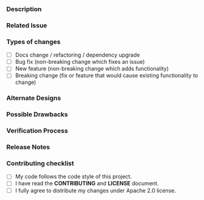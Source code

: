 <!--

Requirements for Contributing
=============================

* Fill out the template below. Any pull request that does not include enough information to be reviewed in a timely manner may be closed at the maintainers' discretion.
* Make sure you have read and understood the CONTRIBUTING.md file in the top-level directory with information related to licensing requirments, etc. In sort: Everything you contribute have to be able to be (re)licensed under the Apache 2.0 license to be able to be contributed to OpenCCU

-->

### Description

<!--

We must be able to understand the design of your change from this description. If we can't get a good idea of what the code will be doing from the description here, the pull request may be closed at the maintainers' discretion. Keep in mind that the maintainer reviewing this PR may not be familiar with or have worked with the code here recently, so please walk us through the concepts.

-->

### Related Issue

<!--- Please link to an open issue here: -->

### Types of changes

<!--- What types of changes does your code introduce? Put an `x` in all the boxes that apply: -->

- [ ] Docs change / refactoring / dependency upgrade
- [ ] Bug fix (non-breaking change which fixes an issue)
- [ ] New feature (non-breaking change which adds functionality)
- [ ] Breaking change (fix or feature that would cause existing functionality to change)

### Alternate Designs

<!-- Explain what other alternates were considered and why the proposed version was selected -->

### Possible Drawbacks

<!-- What are the possible side-effects or negative impacts of the code change? -->

### Verification Process

<!--

What process did you follow to verify that the change has not introduced any regressions? Describe the actions you performed (including buttons you clicked, text you typed, commands you ran, etc.), and describe the results you observed.

-->

### Release Notes

<!--

Please describe the changes in a single line that explains this improvement in
terms that a user can understand.  This text will be used in OpenCCU's release notes.

If this change is not user-facing or notable enough to be included in release notes
you may use the strings "Not applicable" or "N/A" here.

Examples:

- The GitHub package now allows you to add co-authors to commits.
- Fixed an issue where multiple cursors did not work in a file with a single line.
- Increased the performance of searching and replacing across a whole project.

-->

### Contributing checklist

<!--- Go over all the following points, and put an `x` in all the boxes that apply. -->
<!--- If you're unsure about any of these, don't hesitate to ask. We're here to help! -->

- [ ] My code follows the code style of this project.
- [ ] I have read the **CONTRIBUTING** and **LICENSE** document.
- [ ] I fully agree to distribute my changes under Apache 2.0 license.

<!--

Please read and understand the CONTRIBUTING.md file in the top-level directory and also the Apache 2.0 licensing terms. Please make sure to state any licensing conflicts you might have identified / found during development of your pull request. Please also understand that anything you contribute MUST be (re)licenseable under the Apache 2.0 license or otherwise we can not accept your PR for integration.

If you don't have any licensing conflicts please state "Not applicable" or "N/A" which certifies that you have checked the (re)licensing terms and that you are agree with distributing your changes under the Apache 2.0 license

-->
